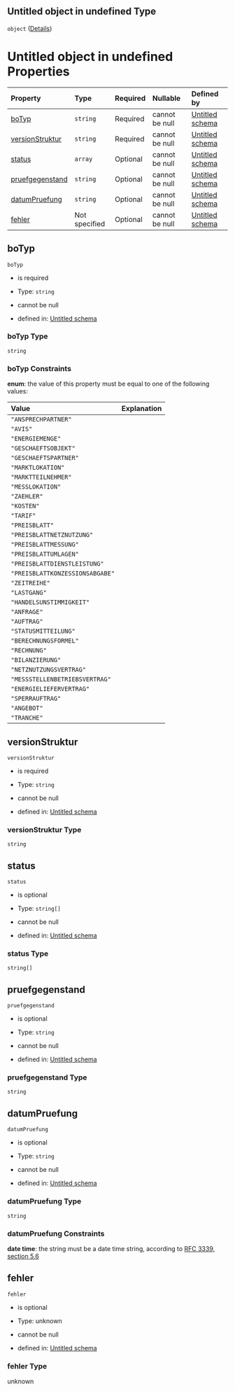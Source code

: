 ## Untitled object in undefined Type

`object` ([Details](statusbericht.md))

# Untitled object in undefined Properties

| Property                            | Type          | Required | Nullable       | Defined by                                                                                                                                                                                   |
| :---------------------------------- | :------------ | :------- | :------------- | :------------------------------------------------------------------------------------------------------------------------------------------------------------------------------------------- |
| [boTyp](#botyp)                     | `string`      | Required | cannot be null | [Untitled schema](botyp.md "https://raw.githubusercontent.com/conuti-gmbh/bo4e/main/schemas/v1/enum/BOTyp.schema.json#/properties/boTyp")                                                    |
| [versionStruktur](#versionstruktur) | `string`      | Required | cannot be null | [Untitled schema](statusbericht-properties-versionstruktur.md "https://raw.githubusercontent.com/conuti-gmbh/bo4e/main/schemas/v1/bo/Statusbericht.schema.json#/properties/versionStruktur") |
| [status](#status)                   | `array`       | Optional | cannot be null | [Untitled schema](berichtstatus.md "https://raw.githubusercontent.com/conuti-gmbh/bo4e/main/schemas/v1/enum/BerichtStatus.schema.json#/properties/status")                                   |
| [pruefgegenstand](#pruefgegenstand) | `string`      | Optional | cannot be null | [Untitled schema](statusbericht-properties-pruefgegenstand.md "https://raw.githubusercontent.com/conuti-gmbh/bo4e/main/schemas/v1/bo/Statusbericht.schema.json#/properties/pruefgegenstand") |
| [datumPruefung](#datumpruefung)     | `string`      | Optional | cannot be null | [Untitled schema](statusbericht-properties-datumpruefung.md "https://raw.githubusercontent.com/conuti-gmbh/bo4e/main/schemas/v1/bo/Statusbericht.schema.json#/properties/datumPruefung")     |
| [fehler](#fehler)                   | Not specified | Optional | cannot be null | [Untitled schema](statusbericht-properties-fehler.md "https://raw.githubusercontent.com/conuti-gmbh/bo4e/main/schemas/v1/bo/Statusbericht.schema.json#/properties/fehler")                   |

## boTyp



`boTyp`

*   is required

*   Type: `string`

*   cannot be null

*   defined in: [Untitled schema](botyp.md "https://raw.githubusercontent.com/conuti-gmbh/bo4e/main/schemas/v1/enum/BOTyp.schema.json#/properties/boTyp")

### boTyp Type

`string`

### boTyp Constraints

**enum**: the value of this property must be equal to one of the following values:

| Value                           | Explanation |
| :------------------------------ | :---------- |
| `"ANSPRECHPARTNER"`             |             |
| `"AVIS"`                        |             |
| `"ENERGIEMENGE"`                |             |
| `"GESCHAEFTSOBJEKT"`            |             |
| `"GESCHAEFTSPARTNER"`           |             |
| `"MARKTLOKATION"`               |             |
| `"MARKTTEILNEHMER"`             |             |
| `"MESSLOKATION"`                |             |
| `"ZAEHLER"`                     |             |
| `"KOSTEN"`                      |             |
| `"TARIF"`                       |             |
| `"PREISBLATT"`                  |             |
| `"PREISBLATTNETZNUTZUNG"`       |             |
| `"PREISBLATTMESSUNG"`           |             |
| `"PREISBLATTUMLAGEN"`           |             |
| `"PREISBLATTDIENSTLEISTUNG"`    |             |
| `"PREISBLATTKONZESSIONSABGABE"` |             |
| `"ZEITREIHE"`                   |             |
| `"LASTGANG"`                    |             |
| `"HANDELSUNSTIMMIGKEIT"`        |             |
| `"ANFRAGE"`                     |             |
| `"AUFTRAG"`                     |             |
| `"STATUSMITTEILUNG"`            |             |
| `"BERECHNUNGSFORMEL"`           |             |
| `"RECHNUNG"`                    |             |
| `"BILANZIERUNG"`                |             |
| `"NETZNUTZUNGSVERTRAG"`         |             |
| `"MESSSTELLENBETRIEBSVERTRAG"`  |             |
| `"ENERGIELIEFERVERTRAG"`        |             |
| `"SPERRAUFTRAG"`                |             |
| `"ANGEBOT"`                     |             |
| `"TRANCHE"`                     |             |

## versionStruktur



`versionStruktur`

*   is required

*   Type: `string`

*   cannot be null

*   defined in: [Untitled schema](statusbericht-properties-versionstruktur.md "https://raw.githubusercontent.com/conuti-gmbh/bo4e/main/schemas/v1/bo/Statusbericht.schema.json#/properties/versionStruktur")

### versionStruktur Type

`string`

## status



`status`

*   is optional

*   Type: `string[]`

*   cannot be null

*   defined in: [Untitled schema](berichtstatus.md "https://raw.githubusercontent.com/conuti-gmbh/bo4e/main/schemas/v1/enum/BerichtStatus.schema.json#/properties/status")

### status Type

`string[]`

## pruefgegenstand



`pruefgegenstand`

*   is optional

*   Type: `string`

*   cannot be null

*   defined in: [Untitled schema](statusbericht-properties-pruefgegenstand.md "https://raw.githubusercontent.com/conuti-gmbh/bo4e/main/schemas/v1/bo/Statusbericht.schema.json#/properties/pruefgegenstand")

### pruefgegenstand Type

`string`

## datumPruefung



`datumPruefung`

*   is optional

*   Type: `string`

*   cannot be null

*   defined in: [Untitled schema](statusbericht-properties-datumpruefung.md "https://raw.githubusercontent.com/conuti-gmbh/bo4e/main/schemas/v1/bo/Statusbericht.schema.json#/properties/datumPruefung")

### datumPruefung Type

`string`

### datumPruefung Constraints

**date time**: the string must be a date time string, according to [RFC 3339, section 5.6](https://tools.ietf.org/html/rfc3339 "check the specification")

## fehler



`fehler`

*   is optional

*   Type: unknown

*   cannot be null

*   defined in: [Untitled schema](statusbericht-properties-fehler.md "https://raw.githubusercontent.com/conuti-gmbh/bo4e/main/schemas/v1/bo/Statusbericht.schema.json#/properties/fehler")

### fehler Type

unknown
